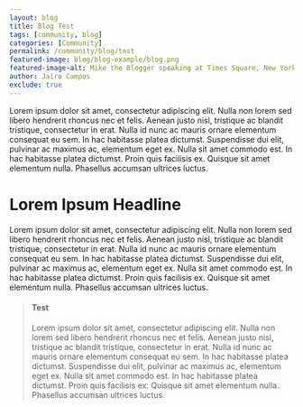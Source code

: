 ```yaml
---
layout: blog
title: Blog Test
tags: [community, blog]
categories: [Community]
permalink: /community/blog/test
featured-image: blog/blog-example/blog.png
featured-image-alt: Mike the Blogger speaking at Times Square, New York City, New York
author: Jairo Campos
exclude: true
---
```




Lorem ipsum dolor sit amet, consectetur adipiscing elit. Nulla non lorem sed libero hendrerit rhoncus nec et felis. Aenean justo nisl, tristique ac blandit tristique, consectetur in erat. Nulla id nunc ac mauris ornare elementum consequat eu sem. In hac habitasse platea dictumst. Suspendisse dui elit, pulvinar ac maximus ac, elementum eget ex. Nulla sit amet commodo est. In hac habitasse platea dictumst. Proin quis facilisis ex. Quisque sit amet elementum nulla. Phasellus accumsan ultrices luctus.


# Lorem Ipsum Headline

Lorem ipsum dolor sit amet, consectetur adipiscing elit. Nulla non lorem sed libero hendrerit rhoncus nec et felis. Aenean justo nisl, tristique ac blandit tristique, consectetur in erat. Nulla id nunc ac mauris ornare elementum consequat eu sem. In hac habitasse platea dictumst. Suspendisse dui elit, pulvinar ac maximus ac, elementum eget ex. Nulla sit amet commodo est. In hac habitasse platea dictumst. Proin quis facilisis ex. Quisque sit amet elementum nulla. Phasellus accumsan ultrices luctus.

 > <h4>Test</h4>
 > Lorem ipsum dolor sit amet, consectetur adipiscing elit. Nulla non lorem sed libero hendrerit rhoncus nec et felis. Aenean justo nisl, tristique ac blandit tristique, consectetur in erat. Nulla id nunc ac mauris ornare elementum consequat eu sem. In hac habitasse platea dictumst. Suspendisse dui elit, pulvinar ac maximus ac, elementum eget ex. Nulla sit amet commodo est. In hac habitasse platea dictumst. Proin quis facilisis ex. Quisque sit amet elementum nulla. Phasellus accumsan ultrices luctus.


